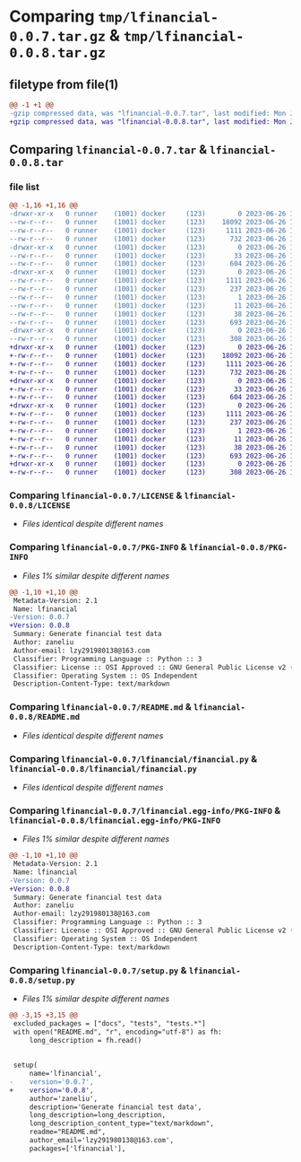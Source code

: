 # Comparing `tmp/lfinancial-0.0.7.tar.gz` & `tmp/lfinancial-0.0.8.tar.gz`

## filetype from file(1)

```diff
@@ -1 +1 @@
-gzip compressed data, was "lfinancial-0.0.7.tar", last modified: Mon Jun 26 15:42:16 2023, max compression
+gzip compressed data, was "lfinancial-0.0.8.tar", last modified: Mon Jun 26 15:52:14 2023, max compression
```

## Comparing `lfinancial-0.0.7.tar` & `lfinancial-0.0.8.tar`

### file list

```diff
@@ -1,16 +1,16 @@
-drwxr-xr-x   0 runner    (1001) docker     (123)        0 2023-06-26 15:42:16.056700 lfinancial-0.0.7/
--rw-r--r--   0 runner    (1001) docker     (123)    18092 2023-06-26 15:42:02.000000 lfinancial-0.0.7/LICENSE
--rw-r--r--   0 runner    (1001) docker     (123)     1111 2023-06-26 15:42:16.056700 lfinancial-0.0.7/PKG-INFO
--rw-r--r--   0 runner    (1001) docker     (123)      732 2023-06-26 15:42:02.000000 lfinancial-0.0.7/README.md
-drwxr-xr-x   0 runner    (1001) docker     (123)        0 2023-06-26 15:42:16.056700 lfinancial-0.0.7/lfinancial/
--rw-r--r--   0 runner    (1001) docker     (123)       33 2023-06-26 15:42:02.000000 lfinancial-0.0.7/lfinancial/__init__.py
--rw-r--r--   0 runner    (1001) docker     (123)      604 2023-06-26 15:42:02.000000 lfinancial-0.0.7/lfinancial/financial.py
-drwxr-xr-x   0 runner    (1001) docker     (123)        0 2023-06-26 15:42:16.056700 lfinancial-0.0.7/lfinancial.egg-info/
--rw-r--r--   0 runner    (1001) docker     (123)     1111 2023-06-26 15:42:16.000000 lfinancial-0.0.7/lfinancial.egg-info/PKG-INFO
--rw-r--r--   0 runner    (1001) docker     (123)      237 2023-06-26 15:42:16.000000 lfinancial-0.0.7/lfinancial.egg-info/SOURCES.txt
--rw-r--r--   0 runner    (1001) docker     (123)        1 2023-06-26 15:42:16.000000 lfinancial-0.0.7/lfinancial.egg-info/dependency_links.txt
--rw-r--r--   0 runner    (1001) docker     (123)       11 2023-06-26 15:42:16.000000 lfinancial-0.0.7/lfinancial.egg-info/top_level.txt
--rw-r--r--   0 runner    (1001) docker     (123)       38 2023-06-26 15:42:16.056700 lfinancial-0.0.7/setup.cfg
--rw-r--r--   0 runner    (1001) docker     (123)      693 2023-06-26 15:42:02.000000 lfinancial-0.0.7/setup.py
-drwxr-xr-x   0 runner    (1001) docker     (123)        0 2023-06-26 15:42:16.056700 lfinancial-0.0.7/tests/
--rw-r--r--   0 runner    (1001) docker     (123)      308 2023-06-26 15:42:02.000000 lfinancial-0.0.7/tests/test_document_type.py
+drwxr-xr-x   0 runner    (1001) docker     (123)        0 2023-06-26 15:52:14.333714 lfinancial-0.0.8/
+-rw-r--r--   0 runner    (1001) docker     (123)    18092 2023-06-26 15:52:02.000000 lfinancial-0.0.8/LICENSE
+-rw-r--r--   0 runner    (1001) docker     (123)     1111 2023-06-26 15:52:14.333714 lfinancial-0.0.8/PKG-INFO
+-rw-r--r--   0 runner    (1001) docker     (123)      732 2023-06-26 15:52:02.000000 lfinancial-0.0.8/README.md
+drwxr-xr-x   0 runner    (1001) docker     (123)        0 2023-06-26 15:52:14.333714 lfinancial-0.0.8/lfinancial/
+-rw-r--r--   0 runner    (1001) docker     (123)       33 2023-06-26 15:52:02.000000 lfinancial-0.0.8/lfinancial/__init__.py
+-rw-r--r--   0 runner    (1001) docker     (123)      604 2023-06-26 15:52:02.000000 lfinancial-0.0.8/lfinancial/financial.py
+drwxr-xr-x   0 runner    (1001) docker     (123)        0 2023-06-26 15:52:14.333714 lfinancial-0.0.8/lfinancial.egg-info/
+-rw-r--r--   0 runner    (1001) docker     (123)     1111 2023-06-26 15:52:14.000000 lfinancial-0.0.8/lfinancial.egg-info/PKG-INFO
+-rw-r--r--   0 runner    (1001) docker     (123)      237 2023-06-26 15:52:14.000000 lfinancial-0.0.8/lfinancial.egg-info/SOURCES.txt
+-rw-r--r--   0 runner    (1001) docker     (123)        1 2023-06-26 15:52:14.000000 lfinancial-0.0.8/lfinancial.egg-info/dependency_links.txt
+-rw-r--r--   0 runner    (1001) docker     (123)       11 2023-06-26 15:52:14.000000 lfinancial-0.0.8/lfinancial.egg-info/top_level.txt
+-rw-r--r--   0 runner    (1001) docker     (123)       38 2023-06-26 15:52:14.333714 lfinancial-0.0.8/setup.cfg
+-rw-r--r--   0 runner    (1001) docker     (123)      693 2023-06-26 15:52:02.000000 lfinancial-0.0.8/setup.py
+drwxr-xr-x   0 runner    (1001) docker     (123)        0 2023-06-26 15:52:14.333714 lfinancial-0.0.8/tests/
+-rw-r--r--   0 runner    (1001) docker     (123)      308 2023-06-26 15:52:02.000000 lfinancial-0.0.8/tests/test_document_type.py
```

### Comparing `lfinancial-0.0.7/LICENSE` & `lfinancial-0.0.8/LICENSE`

 * *Files identical despite different names*

### Comparing `lfinancial-0.0.7/PKG-INFO` & `lfinancial-0.0.8/PKG-INFO`

 * *Files 1% similar despite different names*

```diff
@@ -1,10 +1,10 @@
 Metadata-Version: 2.1
 Name: lfinancial
-Version: 0.0.7
+Version: 0.0.8
 Summary: Generate financial test data
 Author: zaneliu
 Author-email: lzy291980138@163.com
 Classifier: Programming Language :: Python :: 3
 Classifier: License :: OSI Approved :: GNU General Public License v2 (GPLv2)
 Classifier: Operating System :: OS Independent
 Description-Content-Type: text/markdown
```

### Comparing `lfinancial-0.0.7/README.md` & `lfinancial-0.0.8/README.md`

 * *Files identical despite different names*

### Comparing `lfinancial-0.0.7/lfinancial/financial.py` & `lfinancial-0.0.8/lfinancial/financial.py`

 * *Files identical despite different names*

### Comparing `lfinancial-0.0.7/lfinancial.egg-info/PKG-INFO` & `lfinancial-0.0.8/lfinancial.egg-info/PKG-INFO`

 * *Files 1% similar despite different names*

```diff
@@ -1,10 +1,10 @@
 Metadata-Version: 2.1
 Name: lfinancial
-Version: 0.0.7
+Version: 0.0.8
 Summary: Generate financial test data
 Author: zaneliu
 Author-email: lzy291980138@163.com
 Classifier: Programming Language :: Python :: 3
 Classifier: License :: OSI Approved :: GNU General Public License v2 (GPLv2)
 Classifier: Operating System :: OS Independent
 Description-Content-Type: text/markdown
```

### Comparing `lfinancial-0.0.7/setup.py` & `lfinancial-0.0.8/setup.py`

 * *Files 1% similar despite different names*

```diff
@@ -3,15 +3,15 @@
 excluded_packages = ["docs", "tests", "tests.*"]
 with open("README.md", "r", encoding="utf-8") as fh:
     long_description = fh.read()
 
 
 setup(
     name='lfinancial',
-    version='0.0.7',
+    version='0.0.8',
     author='zaneliu',
     description='Generate financial test data',
     long_description=long_description,
     long_description_content_type="text/markdown",
     readme="README.md",
     author_email='lzy291980138@163.com',
     packages=['lfinancial'],
```

